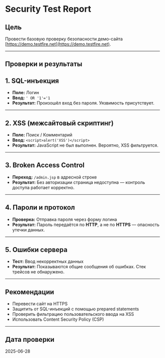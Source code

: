 # Security Test Report

## Цель
Провести базовую проверку безопасности демо-сайта [https://demo.testfire.net](https://demo.testfire.net).

---

## Проверки и результаты

## 1. SQL-инъекция
- **Поле:** Логин
- **Ввод:** `' OR '1'='1`
- **Результат:** Произошёл вход без пароля. Уязвимость присутствует.

---

## 2. XSS (межсайтовый скриптинг)
- **Поле:** Поиск / Комментарий
- **Ввод:** `<script>alert('XSS')</script>`
- **Результат:** JavaScript не был выполнен. Вероятно, XSS фильтруется.

---

## 3. Broken Access Control
- **Переход:** `/admin.jsp` в адресной строке
- **Результат:** Без авторизации страница недоступна — контроль доступа работает корректно.

---

## 4. Пароли и протокол
- **Проверка:** Отправка пароля через форму логина
- **Результат:** Пароль передаётся по **HTTP**, а не по **HTTPS** —  опасность утечки данных.

---

## 5. Ошибки сервера
- **Тест:** Ввод некорректных данных
- **Результат:** Показываются общие сообщения об ошибках. Стек трейсов не обнаружено.

---

## Рекомендации
- Перевести сайт на HTTPS
- Защитить от SQL-инъекций с помощью prepared statements
- Проверить фильтрацию пользовательского ввода на XSS
- Использовать Content Security Policy (CSP)

---

## Дата проверки
2025-06-28
